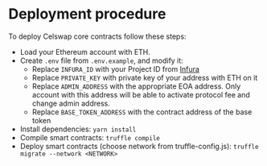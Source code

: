 # Deployment procedure

To deploy Celswap core contracts follow these steps:
- Load your Ethereum account with ETH.
- Create `.env` file from `.env.example`, and modify it:
    - Replace `INFURA_ID` with your Project ID from [Infura](https://infura.io/)
    - Replace `PRIVATE_KEY` with private key of your address with ETH on it
    - Replace `ADMIN_ADDRESS` with the appropriate EOA address. Only account with this address will be able to activate protocol fee and change admin address.
    - Replace `BASE_TOKEN_ADDRESS` with the contract address of the base token
- Install dependencies: `yarn install`
- Compile smart contracts: `truffle compile`
- Deploy smart contracts (choose network from truffle-config.js): `truffle migrate --network <NETWORK>`
